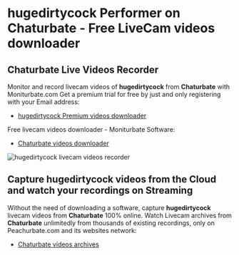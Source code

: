 # hugedirtycock Performer on Chaturbate - Free LiveCam videos downloader

## Chaturbate Live Videos Recorder

Monitor and record livecam videos of **hugedirtycock** from **Chaturbate** with Moniturbate.com
Get a premium trial for free by just and only registering with your Email address:
* [hugedirtycock Premium videos downloader](https://moniturbate.com/request-demo-licence-key.html)

Free livecam videos downloader - Moniturbate Software:
* [Chaturbate videos downloader](https://moniturbate.com/moniturbate-download-software.html)

![hugedirtycock livecam videos recorder](https://peachurnet.com/templates/moniturbate-software.png)


## Capture hugedirtycock videos from the Cloud and watch your recordings on Streaming

Without the need of downloading a software, capture **hugedirtycock** livecam videos from **Chaturbate** 100% online.
Watch Livecam archives from **Chaturbate** unlimitedly from thousands of existing recordings, only on Peachurbate.com and its websites network:
* [Chaturbate videos archives](https://peachurnet.com/)